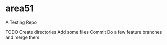 # area51

A Testing Repo

TODO
Create directories
Add some files
Commit
Do a few feature branches and merge them
